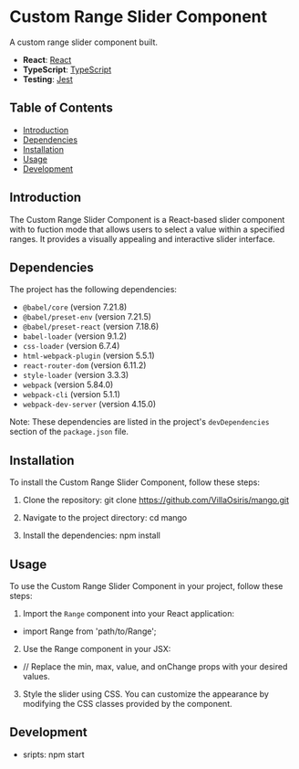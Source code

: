 # Custom Range Slider Component

A custom range slider component built.

- **React**: [React](https://reactjs.org/)
- **TypeScript**: [TypeScript](https://www.typescriptlang.org/)
- **Testing**: [Jest](https://jestjs.io/)

## Table of Contents

- [Introduction](#introduction)
- [Dependencies](#dependencies)
- [Installation](#installation)
- [Usage](#usage)
- [Development](#development)

## Introduction

The Custom Range Slider Component is a React-based slider component with to fuction mode that allows users to select a value within a specified ranges. It provides a visually appealing and interactive slider interface.

## Dependencies

The project has the following dependencies:

- `@babel/core` (version 7.21.8)
- `@babel/preset-env` (version 7.21.5)
- `@babel/preset-react` (version 7.18.6)
- `babel-loader` (version 9.1.2)
- `css-loader` (version 6.7.4)
- `html-webpack-plugin` (version 5.5.1)
- `react-router-dom` (version 6.11.2)
- `style-loader` (version 3.3.3)
- `webpack` (version 5.84.0)
- `webpack-cli` (version 5.1.1)
- `webpack-dev-server` (version 4.15.0)

Note: These dependencies are listed in the project's `devDependencies` section of the `package.json` file.

## Installation

To install the Custom Range Slider Component, follow these steps:

1. Clone the repository: git clone https://github.com/VillaOsiris/mango.git

2. Navigate to the project directory: cd mango

3. Install the dependencies: npm install

## Usage

To use the Custom Range Slider Component in your project, follow these steps:

1. Import the `Range` component into your React application:

- import Range from 'path/to/Range';

2. Use the Range component in your JSX:

- <Range min={0} max={100} value={50} onChange={handleChange} />
  // Replace the min, max, value, and onChange props with your desired values.

3. Style the slider using CSS. You can customize the appearance by modifying the CSS classes provided by the component.

## Development

- sripts: npm start
